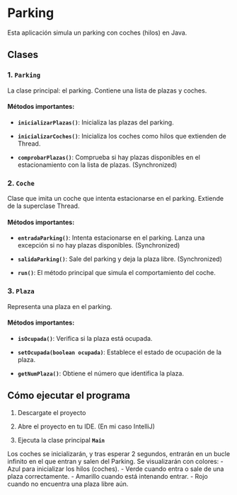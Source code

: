 # Parking

Esta aplicación simula un parking con coches (hilos) en Java.

## Clases

### 1. **`Parking`**

La clase principal: el parking. Contiene una lista de plazas y coches.

#### Métodos importantes:

- **`inicializarPlazas()`**: Inicializa las plazas del parking.

- **`inicializarCoches()`**: Inicializa los coches como hilos que extienden de Thread.

- **`comprobarPlazas()`**: Comprueba si hay plazas disponibles en el estacionamiento con la lista de plazas. (Synchronized)

### 2. **`Coche`**

Clase que imita un coche que intenta estacionarse en el parking. Extiende de la superclase Thread.

#### Métodos importantes:

- **`entradaParking()`**: Intenta estacionarse en el parking. Lanza una excepción si no hay plazas disponibles. (Synchronized)

- **`salidaParking()`**: Sale del parking y deja la plaza libre. (Synchronized)

- **`run()`**: El método principal que simula el comportamiento del coche.

### 3. **`Plaza`**

Representa una plaza en el parking.

#### Métodos importantes:

- **`isOcupada()`**: Verifica si la plaza está ocupada.

- **`setOcupada(boolean ocupada)`**: Establece el estado de ocupación de la plaza.

- **`getNumPlaza()`**: Obtiene el número que identifica la plaza.

## Cómo ejecutar el programa

1. Descargate el proyecto

2. Abre el proyecto en tu IDE. (En mi caso IntelliJ)

3. Ejecuta la clase principal **`Main`**

Los coches se inicializarán, y tras esperar 2 segundos, entrarán en un bucle infinito en el que entran y salen del Parking.
Se visualizarán con colores:
    - Azul para inicializar los hilos (coches).
    - Verde cuando entra o sale de una plaza correctamente.
    - Amarillo cuando está intenando entrar.
    - Rojo cuando no encuentra una plaza libre aún.
    
